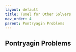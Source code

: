 ```yaml
---
layout: default
title: Tunel for Other Solvers
nav_order: 4
parent: Pontryagin Problems 
---
```


<h2>Pontryagin Problems</h2>

